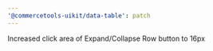 ```yaml
---
'@commercetools-uikit/data-table': patch
---
```


Increased click area of Expand/Collapse Row button to 16px

